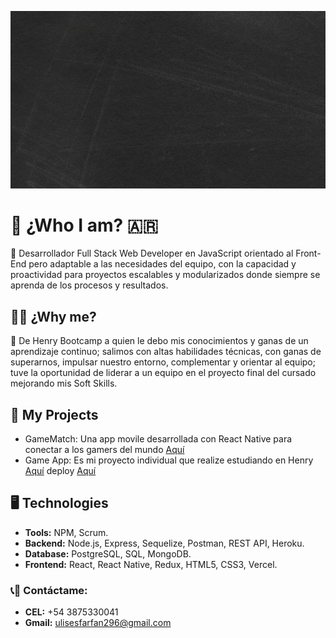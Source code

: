 ![huge](./img/GitPortada.gif)

# :boy: ¿Who I am? :argentina:
:large_orange_diamond: Desarrollador Full Stack Web Developer en JavaScript orientado al Front-End pero adaptable a las necesidades del equipo, con la capacidad y proactividad para proyectos escalables y modularizados donde siempre se aprenda de los procesos y resultados.

## :man_student: ¿Why me?
:large_blue_diamond: De Henry Bootcamp a quien le debo mis conocimientos y ganas de un aprendizaje continuo; salimos con altas habilidades técnicas, con ganas de superarnos, impulsar nuestro entorno, complementar y orientar al equipo; tuve la oportunidad de liderar a un equipo en el proyecto final del cursado mejorando mis Soft Skills.

## :rocket: My Projects
- GameMatch: Una app movile desarrollada con React Native para conectar a los gamers del mundo [Aquí](https://github.com/J1I2B345/GameMatch)
- Game App: Es mi proyecto individual que realize estudiando en Henry [Aquí](https://github.com/UlisesFarfan/PI_UlisesFarfan) deploy [Aquí](https://pi-ulises-farfan.vercel.app)
  
## :desktop_computer: Technologies
- __Tools:__ NPM, Scrum.
- __Backend:__ Node.js, Express, Sequelize, Postman, REST API, Heroku.
- __Database:__ PostgreSQL, SQL, MongoDB.
- __Frontend:__ React, React Native, Redux, HTML5, CSS3, Vercel.


### :telephone_receiver::email: __Contáctame:__
- __CEL:__ +54 3875330041
- __Gmail:__ ulisesfarfan296@gmail.com
